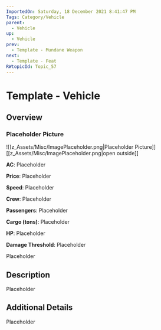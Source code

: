 ```yaml
---
ImportedOn: Saturday, 18 December 2021 8:41:47 PM
Tags: Category/Vehicle
parent:
  - Vehicle
up:
  - Vehicle
prev:
  - Template - Mundane Weapon
next:
  - Template - Feat
RWtopicId: Topic_57
---
```

# Template - Vehicle
## Overview
### Placeholder Picture
![[z_Assets/Misc/ImagePlaceholder.png|Placeholder Picture]]
[[z_Assets/Misc/ImagePlaceholder.png|open outside]]

**AC**: Placeholder

**Price**: Placeholder

**Speed**: Placeholder

**Crew**: Placeholder

**Passengers**: Placeholder

**Cargo (tons)**: Placeholder

**HP**: Placeholder

**Damage Threshold**: Placeholder

Placeholder

## Description
Placeholder

## Additional Details
Placeholder

